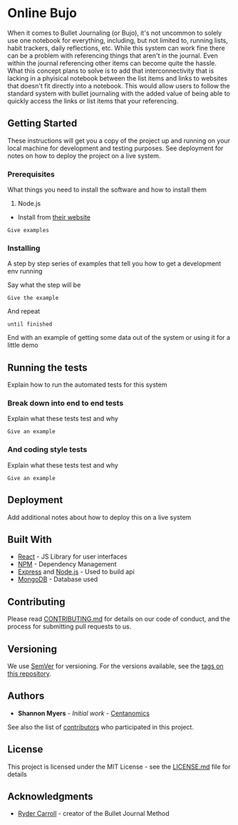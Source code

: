 # Online Bujo

When it comes to Bullet Journaling (or Bujo), it's not uncommon to solely use one notebook for everything, including, but not limited to, running lists, habit trackers, daily reflections, etc. While this system can work fine there can be a problem with referencing things that aren't in the journal. Even within the journal referencing other items can become quite the hassle. What this concept plans to solve is to add that interconnectivity that is lacking in a phyisical notebook between the list items and links to websites that doesn't fit directly into a notebook. This would allow users to follow the standard system with bullet journaling with the added value of being able to quickly access the links or list items that your referencing.

## Getting Started

These instructions will get you a copy of the project up and running on your local machine for development and testing purposes. See deployment for notes on how to deploy the project on a live system.

### Prerequisites

What things you need to install the software and how to install them

1. Node.js
  - Install from [their website](https://nodejs.org/en/download/)

```
Give examples
```

### Installing

A step by step series of examples that tell you how to get a development env running

Say what the step will be

```
Give the example
```

And repeat

```
until finished
```

End with an example of getting some data out of the system or using it for a little demo

## Running the tests

Explain how to run the automated tests for this system

### Break down into end to end tests

Explain what these tests test and why

```
Give an example
```

### And coding style tests

Explain what these tests test and why

```
Give an example
```

## Deployment

Add additional notes about how to deploy this on a live system

## Built With

- [React](https://reactjs.org/) - JS Library for user interfaces
- [NPM](https://www.npmjs.com/) - Dependency Management
- [Express](https://expressjs.com/) and [Node.js](https://nodejs.org/) - Used to build api
- [MongoDB](https://www.mongodb.com/) - Database used

## Contributing

Please read [CONTRIBUTING.md](https://gist.github.com/PurpleBooth/b24679402957c63ec426) for details on our code of conduct, and the process for submitting pull requests to us.

## Versioning

We use [SemVer](http://semver.org/) for versioning. For the versions available, see the [tags on this repository](https://github.com/centanomics/bujo/tags).

## Authors

- **Shannon Myers** - _Initial work_ - [Centanomics](https://github.com/centanomics)

See also the list of [contributors](https://github.com/your/project/contributors) who participated in this project.

## License

This project is licensed under the MIT License - see the [LICENSE.md](LICENSE.md) file for details

## Acknowledgments

- [Ryder Carroll](https://bulletjournal.com/) - creator of the Bullet Journal Method
